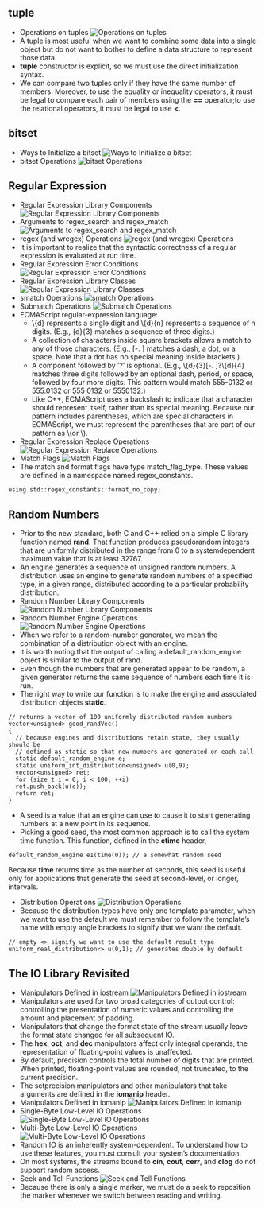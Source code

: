 ## tuple
- Operations on tuples
![Operations on tuples](https://github.com/zcenao21/Cpp/blob/master/photo/Operations%20on%20tuples.PNG?raw=true)
- A tuple is most useful when we want to combine some data into a single object but do not want to bother to define a data structure to represent those data.
- **tuple** constructor is explicit, so we must use the direct initialization syntax.
- We can compare two tuples only
if they have the same number of members. Moreover, to use the equality or inequality operators, it must be legal to compare each pair of members using the **==** operator;to use the relational operators, it must be legal to use **<**.

## bitset
- Ways to Initialize a bitset
![Ways to Initialize a bitset](https://github.com/zcenao21/Cpp/blob/master/photo/WaystoInitialize%20abitset.PNG?raw=true)
- bitset Operations
![bitset Operations](https://github.com/zcenao21/Cpp/blob/master/photo/bitsetOperations.PNG?raw=true)

## Regular Expression
- Regular Expression Library Components
![Regular Expression Library Components](https://github.com/zcenao21/Cpp/blob/master/photo/Regular%20Expression%20Library%20Components.PNG?raw=true)
- Arguments to regex_search and regex_match
![Arguments to regex_search and regex_match](https://github.com/zcenao21/Cpp/blob/master/photo/Arguments%20to%20regex_search%20and%20regex_match.PNG?raw=true)
- regex (and wregex) Operations
![regex (and wregex) Operations](https://github.com/zcenao21/Cpp/blob/master/photo/regex%20Operations.PNG?raw=true)
- It is important to realize that the syntactic correctness of a regular expression
is evaluated at run time.
- Regular Expression Error Conditions
![Regular Expression Error Conditions](https://github.com/zcenao21/Cpp/blob/master/photo/Regular%20Expression%20Error%20Conditions.PNG?raw=true)
- Regular Expression Library Classes
![Regular Expression Library Classes](https://github.com/zcenao21/Cpp/blob/master/photo/Regular%20Expression%20Library%20Classes.PNG?raw=true)
- smatch Operations
![smatch Operations](https://github.com/zcenao21/Cpp/blob/master/photo/smatch%20Operations.PNG?raw=true)
- Submatch Operations
![Submatch Operations](https://github.com/zcenao21/Cpp/blob/master/photo/Submatch%20Operations.PNG?raw=true)
- ECMAScript regular-expression language:
  - \\{d} represents a single digit and \\{d}{n} represents a sequence of n digits. (E.g., \{d}{3} matches a sequence of three digits.)
  - A collection of characters inside square brackets allows a match to any of those characters. (E.g., [-. ] matches a dash, a dot, or a space. Note that a dot has no special meaning inside brackets.)
  - A component followed by ’?’ is optional. (E.g., \\{d}{3}[-. ]?\\{d}{4} matches three digits followed by an optional dash, period, or space, followed by four more digits. This pattern would match 555-0132 or 555.0132 or 555 0132 or 5550132.)
  - Like C++, ECMAScript uses a backslash to indicate that a character should represent itself, rather than its special meaning. Because our pattern includes parentheses, which are special characters in ECMAScript, we must represent the parentheses that are part of our pattern as \\(or \\).
- Regular Expression Replace Operations
![Regular Expression Replace Operations](https://github.com/zcenao21/Cpp/blob/master/photo/Regular%20Expression%20Replace%20Operations.PNG?raw=true)
- Match Flags
![Match Flags](https://github.com/zcenao21/Cpp/blob/master/photo/Match%20Flags.PNG?raw=true)
- The match and format flags have type match_flag_type. These values are defined in a namespace named regex_constants.
```
using std::regex_constants::format_no_copy;
```

## Random Numbers
- Prior to the new standard, both C
and C++ relied on a simple C library function named **rand**. That function produces pseudorandom integers that are uniformly distributed in the range from 0 to a systemdependent maximum value that is at least 32767.
- An engine
generates a sequence of unsigned random numbers. A distribution uses an engine to
generate random numbers of a specified type, in a given range, distributed according to a particular probability distribution.
- Random Number Library Components
![Random Number Library Components](https://github.com/zcenao21/Cpp/blob/master/photo/Random%20Number%20Library%20Components.PNG?raw=true)
- Random Number Engine Operations
![Random Number Engine Operations](https://github.com/zcenao21/Cpp/blob/master/photo/Random%20Number%20Engine%20Operations.PNG?raw=true)
- When we refer to a random-number generator, we mean the combination of a distribution object with an engine.
- it is worth noting that the output of calling a default_random_engine object is similar to the output of rand.
- Even though the numbers that are generated appear to be random, a given generator
returns the same sequence of numbers each time it is run.
- The right way to write our function is to make the engine and associated  distribution objects **static**.
```
// returns a vector of 100 uniformly distributed random numbers
vector<unsigned> good_randVec()
{
  // because engines and distributions retain state, they usually should be
  // defined as static so that new numbers are generated on each call
  static default_random_engine e;
  static uniform_int_distribution<unsigned> u(0,9);
  vector<unsigned> ret;
  for (size_t i = 0; i < 100; ++i)
  ret.push_back(u(e));
  return ret;
}
```
- A seed is a value that an engine can use to cause it to start generating numbers at a new point in its sequence.
- Picking a good seed, the most common approach is to call the system time function. This function, defined in the **ctime** header,
```
default_random_engine e1(time(0)); // a somewhat random seed
```
Because **time** returns time as the number of seconds, this seed is useful only for applications that generate the seed at second-level, or longer, intervals.
- Distribution Operations
![Distribution Operations](https://github.com/zcenao21/Cpp/blob/master/photo/Distribution%20Operations.PNG?raw=true)
- Because the distribution types have only one template parameter, when we want to use the default we must remember to follow the template’s name with empty angle brackets to signify that we want the default.
```
// empty <> signify we want to use the default result type
uniform_real_distribution<> u(0,1); // generates double by default
```

## The IO Library Revisited
- Manipulators Defined in iostream
![Manipulators Defined in iostream](https://github.com/zcenao21/Cpp/blob/master/photo/Manipulators%20Defined%20in%20iostream.PNG?raw=true)
- Manipulators are used for two broad categories of output control: controlling the presentation of numeric values and controlling the amount and placement of padding.
- Manipulators that change the format state of the stream usually leave the format state changed for all subsequent IO.
- The **hex**, **oct**, and **dec** manipulators affect only integral operands; the representation of floating-point values is unaffected.
- By default, precision controls the total number of digits that are printed. When printed, floating-point values are rounded, not truncated, to the current precision.
- The setprecision manipulators and other manipulators that take arguments are defined in the **iomanip** header.
- Manipulators Defined in iomanip
![Manipulators Defined in iomanip](https://github.com/zcenao21/Cpp/blob/master/photo/Manipulators%20Defined%20in%20iomanip.PNG?raw=true)
- Single-Byte Low-Level IO Operations
![Single-Byte Low-Level IO Operations](https://github.com/zcenao21/Cpp/blob/master/photo/Single-Byte%20Low-Level-IO-Operations.PNG?raw=true)
- Multi-Byte Low-Level IO Operations
![Multi-Byte Low-Level IO Operations](https://github.com/zcenao21/Cpp/blob/master/photo/Multi-Byte%20Low-Level-IO-Operations.PNG?raw=true)
- Random IO is an inherently system-dependent. To understand how to use these features, you must consult your system’s documentation.
- On most systems, the streams bound to **cin**, **cout**, **cerr**, and **clog** do not support random access.
- Seek and Tell Functions
![Seek and Tell Functions](https://github.com/zcenao21/Cpp/blob/master/photo/Seek-and-Tell-Functions.PNG?raw=true)
- Because there is only a single marker, we must do a seek to reposition the marker whenever we switch between reading and writing.
